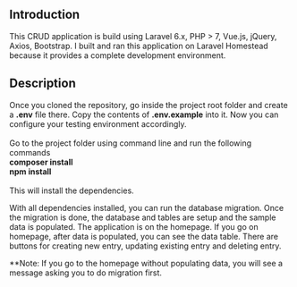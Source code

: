 ## Introduction

This CRUD application is build using Laravel 6.x, PHP > 7, Vue.js, jQuery, Axios, Bootstrap. I built and ran this application on Laravel Homestead because it provides
a complete development environment.



## Description

Once you cloned the repository, go inside the project root folder and create a <b>.env</b> file there. Copy the contents of <b>.env.example</b> into it. Now you can configure your testing environment accordingly. <br><br>
Go to the project folder using command line and run the following commands <br> <b>composer install</b><br><b>npm install</b><br><br>
This will install the dependencies. <br>

With all dependencies installed, you can run the database migration. Once the migration is done, the database and tables are setup and the sample data is populated. The application is on the homepage. If you go on homepage, after data is populated, you can see the data table. There are buttons for creating new entry, updating existing entry and deleting entry.

**Note: If you go to the homepage without populating data, you will see a message asking you to do migration first.
 

  


 
